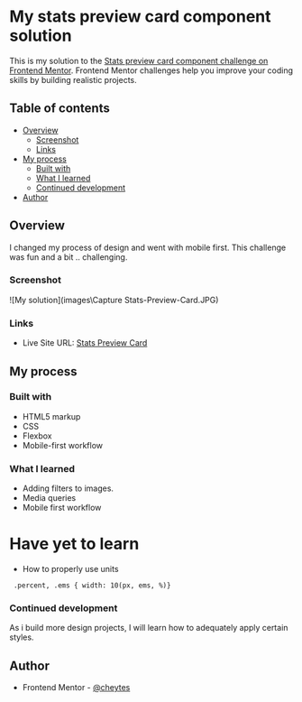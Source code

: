 # My stats preview card component solution

This is my solution to the [Stats preview card component challenge on Frontend Mentor](https://www.frontendmentor.io/challenges/stats-preview-card-component-8JqbgoU62). Frontend Mentor challenges help you improve your coding skills by building realistic projects. 

## Table of contents

- [Overview](#overview)
  - [Screenshot](#screenshot)
  - [Links](#links)
- [My process](#my-process)
  - [Built with](#built-with)
  - [What I learned](#what-i-learned)
  - [Continued development](#continued-development)
- [Author](#author)


## Overview

I changed my process of design and went with mobile first. This challenge was fun and a bit .. challenging.

### Screenshot

![My solution](images\Capture Stats-Preview-Card.JPG)


### Links

- Live Site URL: [Stats Preview Card](https://cheytes.github.io/Stats-preview/)

## My process

### Built with

- HTML5 markup
- CSS
- Flexbox
- Mobile-first workflow

### What I learned

- Adding filters to images. 
- Media queries 
- Mobile first workflow

# Have yet to learn

- How to properly use units

` .percent, .ems {
    width: 10(px, ems, %)}`

### Continued development

As i build more design projects, I will learn how to adequately apply certain styles.

## Author

- Frontend Mentor - [@cheytes](https://www.frontendmentor.io/profile/cheytes)

